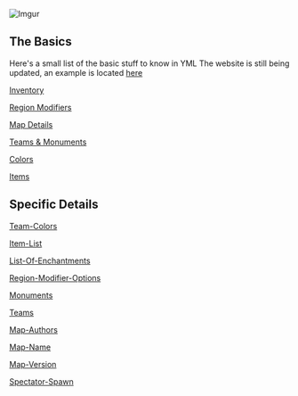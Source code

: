 ![Imgur](https://i.imgur.com/4cWNFD2.png)

## The Basics

Here's a small list of the basic stuff to know in YML
The website is still being updated, an example is located [here](https://github.com/TGN-Minecraft/docs/blob/master/example.yml)


[Inventory](https://tgn-minecraft.github.io/docs/inventory)

[Region Modifiers](https://tgn-minecraft.github.io/docs/region-modifiers)

[Map Details](https://tgn-minecraft.github.io/docs/map-details)

[Teams & Monuments](https://tgn-minecraft.github.io/docs/teams-and-monuments)

[Colors](https://tgn-minecraft.github.io/docs/colours)

[Items](https://tgn-minecraft.github.io/docs/i)


## Specific Details

[Team-Colors](https://tgn-minecraft.github.io/docs/colours)

[Item-List](https://tgn-minecraft.github.io/docs/items)

[List-Of-Enchantments](https://tgn-minecraft.github.io/docs/enchantments)

[Region-Modifier-Options](https://tgn-minecraft.github.io/docs/region-modifiers)

[Monuments](https://tgn-minecraft.github.io/docs/teams-and-monuments)

[Teams](https://tgn-minecraft.github.io/docs/teams-and-monuments)

[Map-Authors](https://tgn-minecraft.github.io/docs/map-details)

[Map-Name](https://tgn-minecraft.github.io/docs/map-details)

[Map-Version](https://tgn-minecraft.github.io/docs/map-details)

[Spectator-Spawn](https://tgn-minecraft.github.io/docs/map-details)

